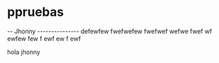 # ppruebas
-- Jhonny ---------------
defewfew
fwefwefew
fwefwef
wefwe
fwef
wf
ewfew
few
f
ewf
ew
f
ewf


hola jhonny